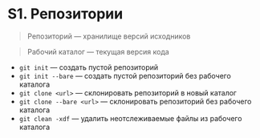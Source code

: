 # S1. Репозитории

> Репозиторий — хранилище версий исходников

> Рабочий каталог — текущая версия кода

- `git init` — создать пустой репозиторий
- `git init --bare` — создать пустой репозиторий без рабочего каталога
- `git clone <url>` — склонировать репозиторий в новый каталог
- `git clone --bare <url>` — склонировать репозиторий без рабочего каталога
- `git clean -xdf` — удалить неотслеживаемые файлы из рабочего каталога
